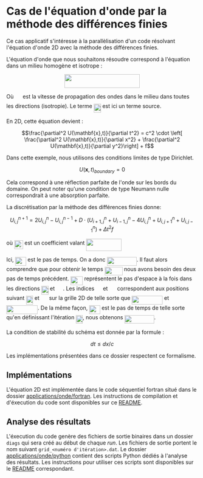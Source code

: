 # Cas de l'équation d'onde par la méthode des différences finies

Ce cas applicatif s'intéresse à la parallèlisation d'un code résolvant
l'équation d'onde 2D avec la méthode des différences finies.

L'équation d'onde que nous souhaitons résoudre correspond à l'équation dans un milieu homogène et isotrope :
<p align="center"><img src="svgs/93c102b192a379c9a1541a17339633ee.svg?invert_in_darkmode" align=middle width=197.04135pt height=35.777445pt/></p>
Où <img src="svgs/da26587c8582f87667b0c05aee338b31.svg?invert_in_darkmode" align=middle width=16.246395pt height=22.83138pt/> est la vitesse de propagation des ondes dans le milieu dans toutes les directions (isotropie).
Le terme <img src="svgs/adebe424ff21807c6d2e5cd2f8e0e9b8.svg?invert_in_darkmode" align=middle width=18.94992pt height=22.83138pt/> est ici un terme source.

En 2D, cette équation devient :
```math
\frac{\partial^2 U(\mathbf{x},t)}{\partial t^2} = c^2 \cdot \left[ \frac{\partial^2 U(\mathbf{x},t)}{\partial x^2}  + \frac{\partial^2 U(\mathbf{x},t)}{\partial y^2}\right] + f
```

Dans cette exemple, nous utilisons des conditions limites de type Dirichlet.
```math
U(\mathbf{x},t)_{boundary} = 0
```
Cela correspond à une réflection parfaite de l'onde sur les bords du domaine.
On peut noter qu'une condition de type Neumann nulle correspondrait à une absorption parfaite.

La discrétisation par la méthode des différences finies donne:
```math
U^{n+1}_{i,j} = 2 U^{n}_{i,j} - U^{n-1}_{i,j} + D  \cdot \left( U^{n}_{i+1,j} + U^{n}_{i-1,j} - 4 U^{n}_{i,j} + U^{n}_{i,j+1} + U^{n}_{i,j-1}  \right) + \Delta t ^2 f
```
où <img src="svgs/c81c4840e92800e7ff99e5e3cd60ed4e.svg?invert_in_darkmode" align=middle width=23.198669999999996pt height=22.83138pt/> est un coefficient valant <img src="svgs/6eacc39a814e2cc2610a6146ebc26297.svg?invert_in_darkmode" align=middle width=92.833125pt height=31.360889999999998pt/>

Ici, <img src="svgs/f7d46579966c0776a4ee06b2a64b0234.svg?invert_in_darkmode" align=middle width=28.767255pt height=22.83138pt/> est le pas de temps. On a donc <img src="svgs/713282bc8540effe774c90aff9bf7edf.svg?invert_in_darkmode" align=middle width=78.35982pt height=22.83138pt/>. Il faut alors comprendre que pour obtenir le temps <img src="svgs/0d2a747a7bdaf44ca8311123afc6d55c.svg?invert_in_darkmode" align=middle width=47.30979pt height=22.83138pt/>
nous avons besoin des deux pas de temps précédent.
<img src="svgs/c787a616fbd76e9c6c23bb63a746d835.svg?invert_in_darkmode" align=middle width=32.22615pt height=22.83138pt/> représentent le pas d'espace à la fois dans les directions <img src="svgs/be12a978e6d1bafbac7cb59d0d63d3ba.svg?invert_in_darkmode" align=middle width=18.52752pt height=22.83138pt/> et <img src="svgs/c7dea865aff30fe079cee413fde80793.svg?invert_in_darkmode" align=middle width=17.78172pt height=22.83138pt/>.
Les indices <img src="svgs/db08780ad2ba9746939e86b175ce5161.svg?invert_in_darkmode" align=middle width=14.795715pt height=22.83138pt/> et <img src="svgs/8bfa4e773baaafee75f9b9e78a22a43a.svg?invert_in_darkmode" align=middle width=16.84287pt height=22.83138pt/> correspondent aux positions suivant <img src="svgs/be12a978e6d1bafbac7cb59d0d63d3ba.svg?invert_in_darkmode" align=middle width=18.52752pt height=22.83138pt/> et <img src="svgs/c7dea865aff30fe079cee413fde80793.svg?invert_in_darkmode" align=middle width=17.78172pt height=22.83138pt/>
sur la grille 2D de telle sorte que <img src="svgs/56cf14a9459efcebf4fe3e20aa316ea2.svg?invert_in_darkmode" align=middle width=81.07407pt height=22.83138pt/> et <img src="svgs/ed47dc1eaf7c938c0695701dc69b6046.svg?invert_in_darkmode" align=middle width=82.37542499999999pt height=22.83138pt/>.
De la même façon, <img src="svgs/f7d46579966c0776a4ee06b2a64b0234.svg?invert_in_darkmode" align=middle width=28.767255pt height=22.83138pt/> est le pas de temps de telle sorte qu'en
définissant l'itération <img src="svgs/fbdb696db6a1b0322aa20999d63696f2.svg?invert_in_darkmode" align=middle width=18.207915pt height=22.83138pt/>, nous obtenons <img src="svgs/d26936ddd4b2a81ce158189288fb89ce.svg?invert_in_darkmode" align=middle width=77.568315pt height=22.83138pt/>.

La condition de stabilité du schéma est donnée par la formule :
```math
dt \leq dx / c
```

Les implémentations présentées dans ce dossier respectent ce formalisme.

## Implémentations

L'équation 2D est implémentée dans le code séquentiel fortran situé dans le dossier [applications/onde/fortran](./fortran/).
Les instructions de compilation et d'éxecution du code sont disponibles sur ce [README](./fortran/README.md).

## Analyse des résultats

L'éxecution du code genère des fichiers de sortie binaires dans un dossier `diags`
qui sera créé au début de chaque *run*.
Les fichiers de sortie portent le nom suivant `grid_<numéro d'itération>.dat`.
Le dossier [applications/onde/python](./python/`) contient des scripts Python
dédiés à l'analyse des résultats.
Les instructions pour utiliser ces scripts sont disponibles sur le [README](./python/README.md) correspondant.
